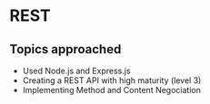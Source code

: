 # REST

## Topics approached
- Used Node.js and Express.js
- Creating a REST API with high maturity (level 3)
- Implementing Method and Content Negociation